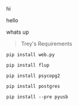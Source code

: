 hi

hello

whats up

> Trey's Requirements

```pip install web.py```

```pip install flup```

```pip install psycopg2```

```pip install postgres```

```pip install --pre pyusb```
